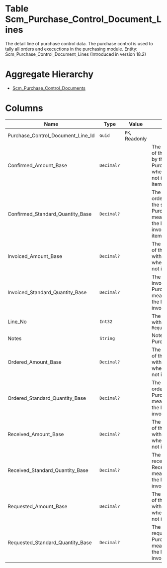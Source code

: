 # Table Scm_Purchase_Control_Document_Lines

The detail line of purchase control data. The purchase control is used to tally all orders and execuctions in the purchasing module. Entity: Scm_Purchase_Control_Document_Lines (Introduced in version 18.2)

# Aggregate Hierarchy

* [Scm_Purchase_Control_Documents](Scm_Purchase_Control_Documents.md)

# Columns

| Name | Type | Value | Description |
| - | - | - | --- |
|Purchase_Control_Document_Line_Id|`Guid`|`PK`, Readonly||
|Confirmed_Amount_Base|`Decimal?`||The amount (in base currency) of the ordered items, confirmed by the supplier (usually with Purchase Confirmation). Null when the logged operation did not involve confirming ordered items. |
|Confirmed_Standard_Quantity_Base|`Decimal?`||The standard quantity of the ordered items, confirmed by the supplier (usually with Purchase Confirmation) in base measurement unit. Null when the logged operation did not involve confirming ordered items. |
|Invoiced_Amount_Base|`Decimal?`||The amount (in base currency) of the invoiced items (usually with Purchase Invoice). Null when the logged operation did not involve invoicing items. |
|Invoiced_Standard_Quantity_Base|`Decimal?`||The standard quantity of the invoiced items (usually with Purchase Invoice) in base measurement unit. Null when the logged operation did not involve invoicing items. |
|Line_No|`Int32`||The consecutive line number within the control document. `Required` |
|Notes|`String`||Notes for this PurchaseControlDocumentLine. |
|Ordered_Amount_Base|`Decimal?`||The amount (in base currency) of the ordered items (usually with Purchase Order). Null when the logged operation did not involve ordering items. |
|Ordered_Standard_Quantity_Base|`Decimal?`||The standard quantity of the ordered items (usually with Purchase Order) in base measurement unit. Null when the logged operation did not involve ordering items. |
|Received_Amount_Base|`Decimal?`||The amount (in base currency) of the received items (usually with Receiving Order). Null when the logged operation did not involve receiving items. |
|Received_Standard_Quantity_Base|`Decimal?`||The standard quantity of the received items (usually with Receiving Order) in base measurement unit. Null when the logged operation did not involve receiving items. |
|Requested_Amount_Base|`Decimal?`||The amount (in base currency) of the requested items (usually with Purchase Requisition). Null when the logged operation did not involve requesting items. |
|Requested_Standard_Quantity_Base|`Decimal?`||The standard quantity of the requested items (usually with Purchase Requisition) in base measurement unit. Null when the logged operation did not involve requesting items. |
